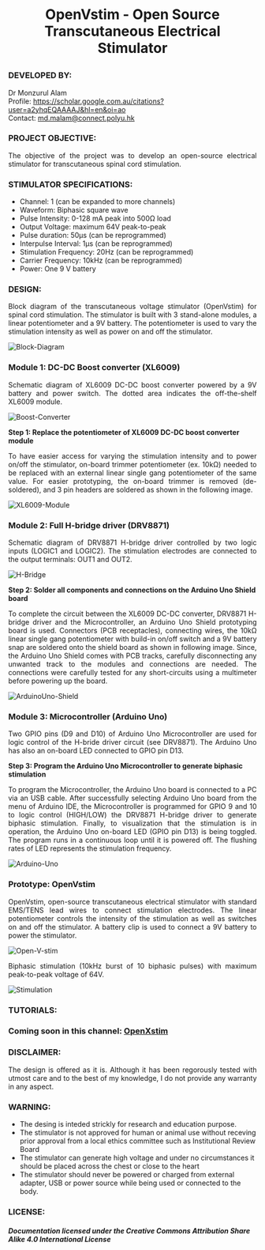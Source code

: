 # <P align="center"> OpenVstim - Open Source Transcutaneous Electrical Stimulator 
 
### DEVELOPED BY:
Dr Monzurul Alam <br/>
Profile: https://scholar.google.com.au/citations?user=a2yhqEQAAAAJ&hl=en&oi=ao <br/>
Contact: md.malam@connect.polyu.hk <br/>

### PROJECT OBJECTIVE:
<P align="justify"> The objective of the project was to develop an open-source electrical stimulator for transcutaneous spinal cord stimulation.

### STIMULATOR SPECIFICATIONS:
- Channel: 1 (can be expanded to more channels) <br/>
- Waveform: Biphasic square wave  <br/>
- Pulse Intensity: 0-128 mA peak into 500Ω load <br/>
- Output Voltage: maximum 64V peak-to-peak <br/>
- Pulse duration: 50µs (can be reprogrammed) <br/>
- Interpulse Interval: 1µs (can be reprogrammed) <br/>
- Stimulation Frequency: 20Hz (can be reprogrammed) <br/>
- Carrier Frequency: 10kHz (can be reprogrammed) <br/>
- Power: One 9 V battery <br/>

### DESIGN:
<P align="justify"> Block diagram of the transcutaneous voltage stimulator (OpenVstim) for spinal cord stimulation. The stimulator is built with 3 stand-alone modules, a linear potentiometer and a 9V battery. The potentiometer is used to vary the stimulation intensity as well as power on and off the stimulator.

![Block-Diagram](https://github.com/OpenXStim/openVstim/blob/main/Images/BlockDiagram.png)
 
### Module 1: DC-DC Boost converter (XL6009)
<P align="justify"> Schematic diagram of XL6009 DC-DC boost converter powered by a 9V battery and power switch. The dotted area indicates the off-the-shelf XL6009 module.

![Boost-Converter](https://github.com/OpenXStim/openVstim/blob/main/Images/BoostConverter.png)

**Step 1: Replace the potentiometer of XL6009 DC-DC boost converter module**
<P align="justify"> To have easier access for varying the stimulation intensity and to power on/off the stimulator, on-board trimmer potentiometer (ex. 10kΩ) needed to be replaced with an external linear single gang potentiometer of the same value. For easier prototyping, the on-board trimmer is removed (de-soldered), and 3 pin headers are soldered as shown in the following image.

![XL6009-Module](https://github.com/OpenXStim/openVstim/blob/main/Images/XL6009Module.png)
 
### Module 2: Full H-bridge driver (DRV8871) 
<P align="justify"> Schematic diagram of DRV8871 H-bridge driver controlled by two logic inputs (LOGIC1 and LOGIC2). The stimulation electrodes are connected to the output terminals: OUT1 and OUT2.

![H-Bridge](https://github.com/OpenXStim/openVstim/blob/main/Images/HBridgeDrive.png) 

**Step 2: Solder all components and connections on the Arduino Uno Shield board**
<P align="justify"> To complete the circuit between the XL6009 DC-DC converter, DRV8871 H-bridge driver and the Microcontroller, an Arduino Uno Shield prototyping board is used. Connectors (PCB receptacles), connecting wires, the 10kΩ linear single gang potentiometer with build-in on/off switch and a 9V battery snap are soldered onto the shield board as shown in following image. Since, the Arduino Uno Shield comes with PCB tracks, carefully disconnecting any unwanted track to the modules and connections are needed. The connections were carefully tested for any short-circuits using a multimeter before powering up the board.

![ArduinoUno-Shield](https://github.com/OpenXStim/openVstim/blob/main/Images/ArduinoUnoShield.png)

### Module 3: Microcontroller (Arduino Uno)
<P align="justify"> Two GPIO pins (D9 and D10) of Arduino Uno Microcontroller are used for logic control of the H-bride driver circuit (see DRV8871). The Arduino Uno has also an on-board LED connected to GPIO pin D13.

**Step 3: Program the Arduino Uno Microcontroller to generate biphasic stimulation**
<P align="justify"> To program the Microcontroller, the Arduino Uno board is connected to a PC via an USB cable. After successfully selecting Arduino Uno board from the menu of Arduino IDE, the Microcontroller is programmed for GPIO 9 and 10 to logic control (HIGH/LOW) the DRV8871 H-bridge driver to generate biphasic stimulation. Finally, to visualization that the stimulation is in operation, the Arduino Uno on-board LED (GPIO pin D13) is being toggled. The program runs in a continuous loop until it is powered off. The flushing rates of LED represents the stimulation frequency. 

![Arduino-Uno](https://github.com/OpenXStim/openVstim/blob/main/Images/Flowchart.png) 
 
### Prototype: OpenVstim
<P align="justify">OpenVstim, open-source transcutaneous electrical stimulator with standard EMS/TENS lead wires to connect stimulation electrodes. The linear potentiometer controls the intensity of the stimulation as well as switches on and off the stimulator. A battery clip is used to connect a 9V battery to power the stimulator.

![Open-V-stim](https://github.com/OpenXStim/openVstim/blob/main/Images/Stimulator.png) 

<P align="justify">Biphasic stimulation (10kHz burst of 10 biphasic pulses) with maximum peak-to-peak voltage of 64V. 

![Stimulation](https://github.com/OpenXStim/openVstim/blob/main/Images/Stimulation.png) 

### TUTORIALS:
### Coming soon in this channel: [OpenXstim](https://www.youtube.com/channel/UCbJmVIHp6DNizZjKjeSPdPg)

### DISCLAIMER:
<P align="justify"> The design is offered as it is. Although it has been regorously tested with utmost care and to the best of my knowledge, I do not provide any warranty in any aspect.

### WARNING:
- The desing is inteded strickly for research and education purpose. 
- The stimulator is not approved for human or animal use without receving prior approval from a local ethics committee such as Institutional Review Board
- The stimulator can generate high voltage and under no circumstances it should be placed across the chest or close to the heart
- The stimulator should never be powered or charged from external adapter, USB or power source while being used or connected to the body.

### LICENSE:
##### Documentation licensed under the Creative Commons Attribution Share Alike 4.0 International License
